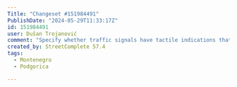 ```yaml
---
Title: "Changeset #151984491"
PublishDate: "2024-05-29T11:33:17Z"
id: 151984491
user: Dušan Trojanović
comment: "Specify whether traffic signals have tactile indications that it's safe to cross"
created_by: StreetComplete 57.4
tags:
  - Montenegro
  - Podgorica

---
```

